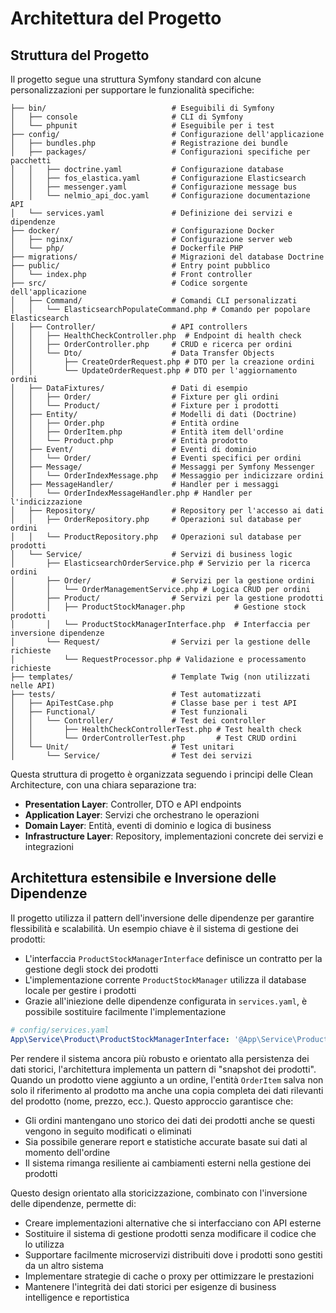 # Architettura del Progetto

## Struttura del Progetto

Il progetto segue una struttura Symfony standard con alcune personalizzazioni per supportare le funzionalità specifiche:

```
├── bin/                            # Eseguibili di Symfony
│   ├── console                     # CLI di Symfony
│   └── phpunit                     # Eseguibile per i test
├── config/                         # Configurazione dell'applicazione
│   ├── bundles.php                 # Registrazione dei bundle
│   ├── packages/                   # Configurazioni specifiche per pacchetti
│   │   ├── doctrine.yaml           # Configurazione database
│   │   ├── fos_elastica.yaml       # Configurazione Elasticsearch
│   │   ├── messenger.yaml          # Configurazione message bus
│   │   └── nelmio_api_doc.yaml     # Configurazione documentazione API
│   └── services.yaml               # Definizione dei servizi e dipendenze
├── docker/                         # Configurazione Docker
│   ├── nginx/                      # Configurazione server web
│   └── php/                        # Dockerfile PHP
├── migrations/                     # Migrazioni del database Doctrine
├── public/                         # Entry point pubblico
│   └── index.php                   # Front controller
├── src/                            # Codice sorgente dell'applicazione
│   ├── Command/                    # Comandi CLI personalizzati
│   │   └── ElasticsearchPopulateCommand.php # Comando per popolare Elasticsearch
│   ├── Controller/                 # API controllers
│   │   ├── HealthCheckController.php  # Endpoint di health check
│   │   ├── OrderController.php     # CRUD e ricerca per ordini
│   │   └── Dto/                    # Data Transfer Objects
│   │       ├── CreateOrderRequest.php # DTO per la creazione ordini
│   │       └── UpdateOrderRequest.php # DTO per l'aggiornamento ordini
│   ├── DataFixtures/               # Dati di esempio
│   │   ├── Order/                  # Fixture per gli ordini
│   │   └── Product/                # Fixture per i prodotti
│   ├── Entity/                     # Modelli di dati (Doctrine)
│   │   ├── Order.php               # Entità ordine
│   │   ├── OrderItem.php           # Entità item dell'ordine
│   │   └── Product.php             # Entità prodotto
│   ├── Event/                      # Eventi di dominio
│   │   └── Order/                  # Eventi specifici per ordini
│   ├── Message/                    # Messaggi per Symfony Messenger
│   │   └── OrderIndexMessage.php   # Messaggio per indicizzare ordini
│   ├── MessageHandler/             # Handler per i messaggi
│   │   └── OrderIndexMessageHandler.php # Handler per l'indicizzazione
│   ├── Repository/                 # Repository per l'accesso ai dati
│   │   ├── OrderRepository.php     # Operazioni sul database per ordini
│   │   └── ProductRepository.php   # Operazioni sul database per prodotti
│   └── Service/                    # Servizi di business logic
│       ├── ElasticsearchOrderService.php # Servizio per la ricerca ordini
│       ├── Order/                  # Servizi per la gestione ordini
│       │   └── OrderManagementService.php # Logica CRUD per ordini
│       ├── Product/                # Servizi per la gestione prodotti
│       │   ├── ProductStockManager.php           # Gestione stock prodotti
│       │   └── ProductStockManagerInterface.php  # Interfaccia per inversione dipendenze
│       └── Request/                # Servizi per la gestione delle richieste
│           └── RequestProcessor.php # Validazione e processamento richieste
├── templates/                      # Template Twig (non utilizzati nelle API)
├── tests/                          # Test automatizzati
│   ├── ApiTestCase.php             # Classe base per i test API
│   ├── Functional/                 # Test funzionali
│   │   └── Controller/             # Test dei controller
│   │       ├── HealthCheckControllerTest.php # Test health check
│   │       └── OrderControllerTest.php       # Test CRUD ordini
│   └── Unit/                       # Test unitari
│       └── Service/                # Test dei servizi
```

Questa struttura di progetto è organizzata seguendo i principi delle Clean Architecture, con una chiara separazione tra:

- **Presentation Layer**: Controller, DTO e API endpoints
- **Application Layer**: Servizi che orchestrano le operazioni
- **Domain Layer**: Entità, eventi di dominio e logica di business
- **Infrastructure Layer**: Repository, implementazioni concrete dei servizi e integrazioni

## Architettura estensibile e Inversione delle Dipendenze

Il progetto utilizza il pattern dell'inversione delle dipendenze per garantire flessibilità e scalabilità. Un esempio chiave è il sistema di gestione dei prodotti:

- L'interfaccia `ProductStockManagerInterface` definisce un contratto per la gestione degli stock dei prodotti
- L'implementazione corrente `ProductStockManager` utilizza il database locale per gestire i prodotti
- Grazie all'iniezione delle dipendenze configurata in `services.yaml`, è possibile sostituire facilmente l'implementazione

```yaml
# config/services.yaml
App\Service\Product\ProductStockManagerInterface: '@App\Service\Product\ProductStockManager'
```

Per rendere il sistema ancora più robusto e orientato alla persistenza dei dati storici, l'architettura implementa un pattern di "snapshot dei prodotti". Quando un prodotto viene aggiunto a un ordine, l'entità `OrderItem` salva non solo il riferimento al prodotto ma anche una copia completa dei dati rilevanti del prodotto (nome, prezzo, ecc.). Questo approccio garantisce che:

- Gli ordini mantengano uno storico dei dati dei prodotti anche se questi vengono in seguito modificati o eliminati
- Sia possibile generare report e statistiche accurate basate sui dati al momento dell'ordine
- Il sistema rimanga resiliente ai cambiamenti esterni nella gestione dei prodotti

Questo design orientato alla storicizzazione, combinato con l'inversione delle dipendenze, permette di:
- Creare implementazioni alternative che si interfacciano con API esterne
- Sostituire il sistema di gestione prodotti senza modificare il codice che lo utilizza
- Supportare facilmente microservizi distribuiti dove i prodotti sono gestiti da un altro sistema
- Implementare strategie di cache o proxy per ottimizzare le prestazioni
- Mantenere l'integrità dei dati storici per esigenze di business intelligence e reportistica
